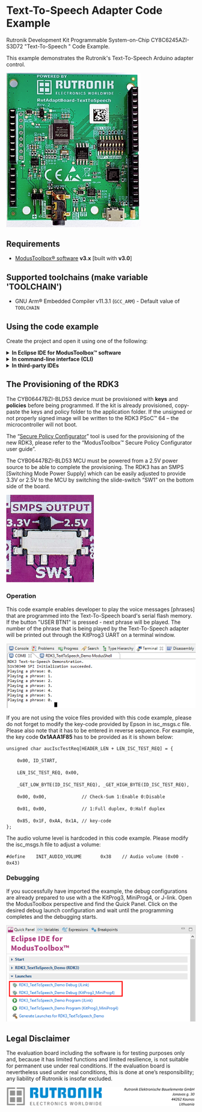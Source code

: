 # Text-To-Speech Adapter Code Example

Rutronik Development Kit Programmable System-on-Chip CY8C6245AZI-S3D72 "Text-To-Speech " Code Example. 

This example demonstrates the Rutronik's Text-To-Speech Arduino adapter control.

 <img src="images/tts_photo.jpg" style="zoom:40%;" />

## Requirements

- [ModusToolbox® software](https://www.infineon.com/cms/en/design-support/tools/sdk/modustoolbox-software/) **v3.x** [built with **v3.0**]

## Supported toolchains (make variable 'TOOLCHAIN')

- GNU Arm&reg; Embedded Compiler v11.3.1 (`GCC_ARM`) - Default value of `TOOLCHAIN`

## Using the code example

Create the project and open it using one of the following:

<details><summary><b>In Eclipse IDE for ModusToolbox&trade; software</b></summary>



1. Click the **New Application** link in the **Quick Panel** (or, use **File** > **New** > **ModusToolbox&trade; Application**). This launches the [Project Creator](https://www.infineon.com/ModusToolboxProjectCreator) tool.

2. Pick a kit supported by the code example from the list shown in the **Project Creator - Choose Board Support Package (BSP)** dialog.

   When you select a supported kit, the example is reconfigured automatically to work with the kit. To work with a different supported kit later, use the [Library Manager](https://www.infineon.com/ModusToolboxLibraryManager) to choose the BSP for the supported kit. You can use the Library Manager to select or update the BSP and firmware libraries used in this application. To access the Library Manager, click the link from the **Quick Panel**.

   You can also just start the application creation process again and select a different kit.

   If you want to use the application for a kit not listed here, you may need to update the source files. If the kit does not have the required resources, the application may not work.

3. In the **Project Creator - Select Application** dialog, choose the example by enabling the checkbox.

4. (Optional) Change the suggested **New Application Name**.

5. The **Application(s) Root Path** defaults to the Eclipse workspace which is usually the desired location for the application. If you want to store the application in a different location, you can change the *Application(s) Root Path* value. Applications that share libraries should be in the same root path.

6. Click **Create** to complete the application creation process.

For more details, see the [Eclipse IDE for ModusToolbox&trade; software user guide](https://www.infineon.com/MTBEclipseIDEUserGuide) (locally available at *{ModusToolbox&trade; software install directory}/docs_{version}/mt_ide_user_guide.pdf*).

</details>

<details><summary><b>In command-line interface (CLI)</b></summary>



ModusToolbox&trade; software provides the Project Creator as both a GUI tool and the command line tool, "project-creator-cli". The CLI tool can be used to create applications from a CLI terminal or from within batch files or shell scripts. This tool is available in the *{ModusToolbox&trade; software install directory}/tools_{version}/project-creator/* directory.

Use a CLI terminal to invoke the "project-creator-cli" tool. On Windows, use the command line "modus-shell" program provided in the ModusToolbox&trade; software installation instead of a standard Windows command-line application. This shell provides access to all ModusToolbox&trade; software tools. You can access it by typing `modus-shell` in the search box in the Windows menu. In Linux and macOS, you can use any terminal application.

The "project-creator-cli" tool has the following arguments:

| Argument          | Description                                                  | Required/optional |
| ----------------- | ------------------------------------------------------------ | ----------------- |
| `--board-id`      | Defined in the `<id>` field of the [BSP](https://github.com/Infineon?q=bsp-manifest&type=&language=&sort=) manifest | Required          |
| `--app-id`        | Defined in the `<id>` field of the [CE](https://github.com/Infineon?q=ce-manifest&type=&language=&sort=) manifest | Required          |
| `--target-dir`    | Specify the directory in which the application is to be created if you prefer not to use the default current working directory | Optional          |
| `--user-app-name` | Specify the name of the application if you prefer to have a name other than the example's default name | Optional          |

<br />

The following example clones the "[Hello world](https://github.com/Infineon/mtb-example-hal-hello-world)" application with the desired name "MyHelloWorld" configured for the *CY8CPROTO-062-4343W* BSP into the specified working directory, *C:/mtb_projects*:

   ```
   project-creator-cli --board-id CY8CPROTO-062-4343W --app-id mtb-example-hal-hello-world --user-app-name MyHelloWorld --target-dir "C:/mtb_projects"
   ```

**Note:** The project-creator-cli tool uses the `git clone` and `make getlibs` commands to fetch the repository and import the required libraries. For details, see the "Project creator tools" section of the [ModusToolbox&trade; software user guide](https://www.infineon.com/ModusToolboxUserGuide) (locally available at *{ModusToolbox&trade; software install directory}/docs_{version}/mtb_user_guide.pdf*).

To work with a different supported kit later, use the [Library Manager](https://www.infineon.com/ModusToolboxLibraryManager) to choose the BSP for the supported kit. You can invoke the Library Manager GUI tool from the terminal using `make modlibs` command or use the Library Manager CLI tool "library-manager-cli" to change the BSP.

The "library-manager-cli" tool has the following arguments:

| Argument             | Description                                                  | Required/optional |
| -------------------- | ------------------------------------------------------------ | ----------------- |
| `--add-bsp-name`     | Name of the BSP that should be added to the application      | Required          |
| `--set-active-bsp`   | Name of the BSP that should be as active BSP for the application | Required          |
| `--add-bsp-version`  | Specify the version of the BSP that should be added to the application if you do not wish to use the latest from manifest | Optional          |
| `--add-bsp-location` | Specify the location of the BSP (local/shared) if you prefer to add the BSP in a shared path | Optional          |

<br />

Following example adds the CY8CPROTO-062-4343W BSP to the already created application and makes it the active BSP for the app:

   ```
   library-manager-cli --project "C:/mtb_projects/MyHelloWorld" --add-bsp-name CY8CPROTO-062-4343W --add-bsp-version "latest-v4.X" --add-bsp-location "local"

   library-manager-cli --project "C:/mtb_projects/MyHelloWorld" --set-active-bsp APP_CY8CPROTO-062-4343W
   ```

</details>

<details><summary><b>In third-party IDEs</b></summary>



Use one of the following options:

- **Use the standalone [Project Creator](https://www.infineon.com/ModusToolboxProjectCreator) tool:**

  1. Launch Project Creator from the Windows Start menu or from *{ModusToolbox&trade; software install directory}/tools_{version}/project-creator/project-creator.exe*.

  2. In the initial **Choose Board Support Package** screen, select the BSP, and click **Next**.

  3. In the **Select Application** screen, select the appropriate IDE from the **Target IDE** drop-down menu.

  4. Click **Create** and follow the instructions printed in the bottom pane to import or open the exported project in the respective IDE.

<br />

- **Use command-line interface (CLI):**

  1. Follow the instructions from the **In command-line interface (CLI)** section to create the application.

  2. Export the application to a supported IDE using the `make <ide>` command.

  3. Follow the instructions displayed in the terminal to create or import the application as an IDE project.

For a list of supported IDEs and more details, see the "Exporting to IDEs" section of the [ModusToolbox&trade; software user guide](https://www.infineon.com/ModusToolboxUserGuide) (locally available at *{ModusToolbox&trade; software install directory}/docs_{version}/mtb_user_guide.pdf*).

</details>

## The Provisioning of the RDK3

The CYB06447BZI-BLD53 device must be provisioned with **keys** and **policies** before being programmed. If the kit is already provisioned, copy-paste the keys and policy folder to the application folder. If the unsigned or not properly signed image will be written to the RDK3 PSoC™ 64 – the microcontroller will not boot. 

The “[Secure Policy Configurator](https://www.infineon.com/dgdl/Infineon-ModusToolbox_Secure_Policy_Configurator_1.30_User_Guide-UserManual-v01_00-EN.pdf?fileId=8ac78c8c8386267f0183a960762a5977)” tool is used for the provisioning of the new RDK3, please refer to the “ModusToolbox™ Secure Policy Configurator user guide”. 

The CYB06447BZI-BLD53 MCU must be powered from a 2.5V power source to be able to complete the provisioning. The RDK3 has an SMPS [Switching Mode Power Supply] which can be easily adjusted to provide 3.3V or 2.5V to the MCU by switching the slide-switch “SW1” on the bottom side of the board. 

<img src="images/voltage_switch.jpg" style="zoom:50%;" />

### Operation

This code example enables developer to play the voice messages [phrases] that are programmed into the Text-To-Speech board's serial flash memory. If the  button "USER BTN1" is pressed - next phrase will be played. The number of the phrase that is being played by the Text-To-Speech adapter will be printed out through the KitProg3 UART on a terminal window.

<img src="images/tts_output.png" style="zoom:100%;" />

If you are not using the voice files provided with this code example, please do not forget to modify the key-code provided by Epson in isc_msgs.c file. Please also note that it has to be entered in reverse sequence. For example, the key code **0x1AAA1F85** has to be provided as it is shown below:

```
unsigned char aucIscTestReq[HEADER_LEN + LEN_ISC_TEST_REQ] = {

	0x00, ID_START,

	LEN_ISC_TEST_REQ, 0x00,

	_GET_LOW_BYTE(ID_ISC_TEST_REQ), _GET_HIGH_BYTE(ID_ISC_TEST_REQ),

	0x00, 0x00,				// Check-Sum 1:Enable 0:Disable

	0x01, 0x00,				// 1:Full duplex, 0:Half duplex

	0x85, 0x1F, 0xAA, 0x1A, // key-code
};
```

The audio volume level is hardcoded in this code example. Please modify the isc_msgs.h file to adjust a volume:

`#define	INIT_AUDIO_VOLUME		0x38	// Audio volume (0x00 - 0x43)`

### Debugging

If you successfully have imported the example, the debug configurations are already prepared to use with a the KitProg3, MiniProg4, or J-link. Open the ModusToolbox perspective and find the Quick Panel. Click on the desired debug launch configuration and wait until the programming completes and the debugging starts.

<img src="images/tts_debug.png" style="zoom:100%;" />

## Legal Disclaimer

The evaluation board including the software is for testing purposes only and, because it has limited functions and limited resilience, is not suitable for permanent use under real conditions. If the evaluation board is nevertheless used under real conditions, this is done at one’s responsibility; any liability of Rutronik is insofar excluded. 

<img src="images/rutronik_origin_kaunas.png" style="zoom:50%;" />



